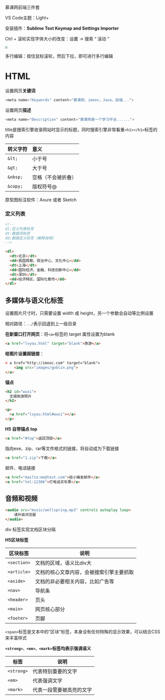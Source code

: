  慕课网前端三件套

VS Code主题：Light+

安装插件：**Sublime Text Keymap and Settings Importer**

Ctrl + 滚轮实现字体大小的改变：设置 -> 搜索 “ 滚动 ” 

<img src="https://i.loli.net/2021/09/23/ui7vAcWIbaMP8mG.png" style="zoom:50%;" />

多行编辑：按住鼠标滚轮，然后下拉，即可进行多行编辑

# HTML

设置网页**关键词**

```javascript
<meta name="Keywords" content="慕课网，imooc，Java，前端...">
```

设置网页**描述**

```javascript
<meta name="Description" content="慕课网是一个学习平台......">
```

title是搜索引擎收录网站时显示的标题，同时搜索引擎非常看重`<h1></h1>`标签的内容



| 转义字符 | 意义               |
| :------- | :----------------- |
| `&lt;`   | 小于号             |
| `&gt;`   | 大于号             |
| `&nbsp;` | 空格（不会被折叠） |
| `&copy;` | 版权符号@          |

原型图标注软件：Axure 或者 Sketch



### 定义列表

```html
<!-- 
dl:定义列表标签
dt:数据项标签
dd:数据定义标签（解释说明） 
-->

<dl>
  <dt>北京</dt>
  <dd>我国首都、政治中心、文化中心</dd>
  <dt>上海</dt>
  <dd>国际经济、金融、科技创新中心</dd>
  <dt>深圳</dt>
  <dd>经济特区，国际化都市</dd>
</dl>
```



## 多媒体与语义化标签

设置图片尺寸时，只需要设置 width 或 height，另一个参数会自动等比例设置

相对路径：`../`表示回退到上一级目录

**在新窗口打开网页**：将`<a>`标签的 target 属性设置为blank

```html
<a href="lvyou.html" target="blank">旅游</a>
```



**给图片设置超链接**：

```html
< a href="http://imooc.com" target="blank">
	<img src="images/goblin.png">
</a>
```



**锚点**

```html
<h2 id="wuxi">
  无锡旅游照片
</h2>

<p>
  <a href="lvyou.html#wuxi"></a>
</p>
```

**H5 自带锚点 top**

```html
<a href="#top">返回顶部</a>
```



指向exe、zip、rar等文件格式的链接，将自动成为下载链接

```html
<a href="1.zip">下载</a>
```

邮件、电话链接

```html
<a href="mailto:me@test.com">给小编发邮件</a>
<a href="tel:12306">打电话买车票</a>
```



## 音频和视频

```html
<audio src="music/wellspring.mp3" controls autoplay loop>
	请升级浏览器
</audio>
```



div 标签实现文档区块分隔

**H5区块标签**

| 区块标签    | 说明                                     |
| ----------- | ---------------------------------------- |
| `<section>` | 文档的区域，语义比div大                  |
| `<article>` | 文档的核心文章内容，会被搜索引擎主要抓取 |
| `<aside>`   | 文档的非必要相关内容，比如广告等         |
| `<nav>`     | 导航条                                   |
| `<header>`  | 页头                                     |
| `<main>`    | 网页核心部分                             |
| `<footer>`  | 页脚                                     |



`<span>`标签是文本中的“区块”标签，本身没有任何特殊的显示效果，可以结合CSS来丰富样式



**`<strong>、<em>、<mark>`**标签均表示**强调语义**

| 标签       | 说明                     |
| ---------- | ------------------------ |
| `<strong>` | 代表特别重要的文字       |
| `<em>`     | 代表强调文字             |
| `<mark>`   | 代表一段需要被高亮的文字 |

